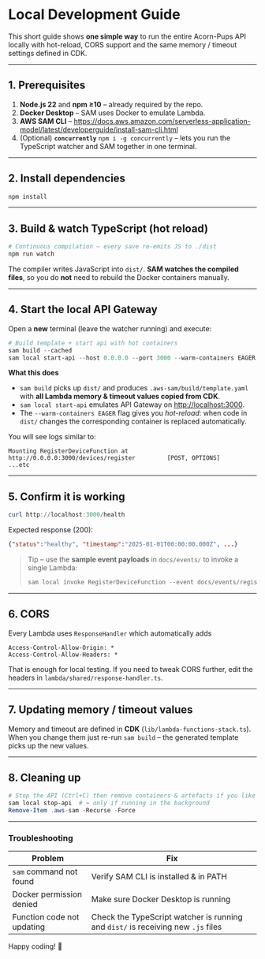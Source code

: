 # Local Development Guide

This short guide shows **one simple way** to run the entire Acorn-Pups API locally with hot-reload, CORS support and the same memory / timeout settings defined in CDK.

---

## 1. Prerequisites

1. **Node.js 22** and **npm ≥10** – already required by the repo.
2. **Docker Desktop** – SAM uses Docker to emulate Lambda.
3. **AWS SAM CLI** – https://docs.aws.amazon.com/serverless-application-model/latest/developerguide/install-sam-cli.html
4. (Optional) **`concurrently`** `npm i -g concurrently` – lets you run the TypeScript watcher and SAM together in one terminal.

---

## 2. Install dependencies

```powershell
npm install
```

---

## 3. Build & watch TypeScript (hot reload)

```powershell
# Continuous compilation – every save re-emits JS to ./dist
npm run watch
```

The compiler writes JavaScript into `dist/`.  **SAM watches the compiled files**, so you do **not** need to rebuild the Docker containers manually.

---

## 4. Start the local API Gateway

Open a **new** terminal (leave the watcher running) and execute:

```powershell
# Build template + start api with hot containers
sam build --cached
sam local start-api --host 0.0.0.0 --port 3000 --warm-containers EAGER
```

**What this does**
* `sam build` picks up `dist/` and produces `.aws-sam/build/template.yaml` with **all Lambda memory & timeout values copied from CDK**.
* `sam local start-api` emulates API Gateway on <http://localhost:3000>.
* The `--warm-containers EAGER` flag gives you *hot-reload*: when code in `dist/` changes the corresponding container is replaced automatically.

You will see logs similar to:

```
Mounting RegisterDeviceFunction at http://0.0.0.0:3000/devices/register         [POST, OPTIONS]
...etc
```

---

## 5. Confirm it is working

```powershell
curl http://localhost:3000/health
```

Expected response (200):

```json
{"status":"healthy", "timestamp":"2025-01-01T00:00:00.000Z", ...}
```

> Tip – use the **sample event payloads** in `docs/events/` to invoke a single Lambda:
> ```powershell
> sam local invoke RegisterDeviceFunction --event docs/events/register-device.json
> ```

---

## 6. CORS

Every Lambda uses `ResponseHandler` which automatically adds

```
Access-Control-Allow-Origin: *
Access-Control-Allow-Headers: *
```

That is enough for local testing.  If you need to tweak CORS further, edit the headers in `lambda/shared/response-handler.ts`.

---

## 7. Updating memory / timeout values

Memory and timeout are defined in **CDK** (`lib/lambda-functions-stack.ts`).
When you change them just re-run `sam build` – the generated template picks up the new values.

---

## 8. Cleaning up

```powershell
# Stop the API (Ctrl+C) then remove containers & artefacts if you like
sam local stop-api  # ⬅ only if running in the background
Remove-Item .aws-sam -Recurse -Force
```

---

### Troubleshooting

| Problem | Fix |
|---------|------|
| `sam` command not found | Verify SAM CLI is installed & in PATH |
| Docker permission denied | Make sure Docker Desktop is running |
| Function code not updating | Check the TypeScript watcher is running and `dist/` is receiving new `.js` files |

Happy coding! :rocket: 